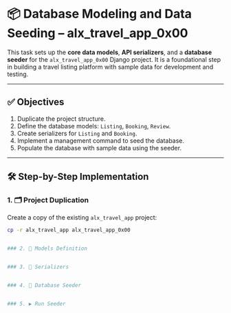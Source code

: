 # 📦 Database Modeling and Data Seeding – alx_travel_app_0x00

This task sets up the **core data models**, **API serializers**, and a **database seeder** for the `alx_travel_app_0x00` Django project. It is a foundational step in building a travel listing platform with sample data for development and testing.

---

## ✅ Objectives

1. Duplicate the project structure.
2. Define the database models: `Listing`, `Booking`, `Review`.
3. Create serializers for `Listing` and `Booking`.
4. Implement a management command to seed the database.
5. Populate the database with sample data using the seeder.

---

## 🛠️ Step-by-Step Implementation

### 1. 🗂️ Project Duplication

Create a copy of the existing `alx_travel_app` project:

```bash
cp -r alx_travel_app alx_travel_app_0x00


### 2. 🧱 Models Definition


### 3. 🧩 Serializers


### 4. 🌱 Database Seeder


### 5. ▶️ Run Seeder